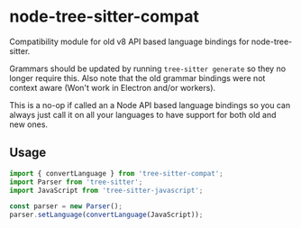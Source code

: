 # node-tree-sitter-compat
Compatibility module for old v8 API based language bindings for node-tree-sitter.

Grammars should be updated by running `tree-sitter generate` so they no longer require this. Also
note that the old grammar bindings were not context aware (Won't work in Electron and/or workers).

This is a no-op if called an a Node API based language bindings so you can always just call it on
all your languages to have support for both old and new ones.

## Usage
```ts
import { convertLanguage } from 'tree-sitter-compat';
import Parser from 'tree-sitter';
import JavaScript from 'tree-sitter-javascript';

const parser = new Parser();
parser.setLanguage(convertLanguage(JavaScript));
```
